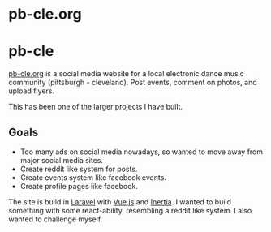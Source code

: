 # pb-cle.org

# pb-cle
[pb-cle.org](https://pb-cle.org) is a social media website for a local electronic dance music community (pittsburgh - cleveland). Post events, comment on photos, and upload flyers.

This has been one of the larger projects I have built.

## Goals
- Too many ads on social media nowadays, so wanted to move away from major social media sites.
- Create reddit like system for posts.
- Create events system like facebook events.
- Create profile pages like facebook.

The site is build in [Laravel](https://laravel.com) with [Vue.js](https://vuejs.org) and [Inertia](https://inertiajs.com). I wanted to build something with some react-ability, resembling a reddit like system. I also wanted to challenge myself.
